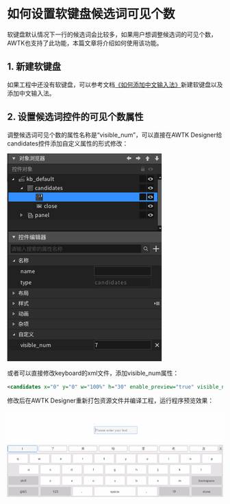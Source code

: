 # 如何设置软键盘候选词可见个数

软键盘默认情况下一行的候选词会比较多，如果用户想调整候选词的可见个数，AWTK也支持了此功能，本篇文章将介绍如何使用该功能。

## 1. 新建软键盘

如果工程中还没有软键盘，可以参考文档[《如何添加中文输入法》](https://z.zlg.cn/articleinfo?id=853284)新建软键盘以及添加中文输入法。

## 2. 设置候选词控件的可见个数属性

调整候选词可见个数的属性名称是“visible_num”，可以直接在AWTK Designer给candidates控件添加自定义属性的形式修改：

![给candidates控件添加自定义visible_num属性](images/candidates_visible_num.png)

或者可以直接修改keyboard的xml文件，添加visible_num属性：

```xml
<candidates x="0" y="0" w="100%" h="30" enable_preview="true" visible_num="7"/>
```

修改后在AWTK Designer重新打包资源文件并编译工程，运行程序预览效果：

![软键盘限制候选词可见个数效果](images/keyboard_visible_num.png)